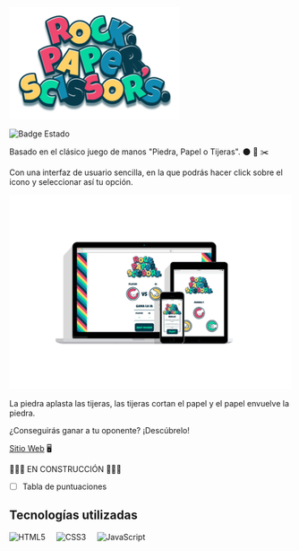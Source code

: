 ![Logo](./assets/logopeq.png)

![Badge Estado](https://img.shields.io/badge/ESTADO-Completado-green)

Basado en el clásico juego de manos "Piedra, Papel o Tijeras". 🌑 📃 ✂️

Con una interfaz de usuario sencilla, en la que podrás hacer click sobre el icono y seleccionar así tu opción.

![Mockup Proyecto](./assets/mockup.png)

La piedra aplasta las tijeras, las tijeras cortan el papel y el papel envuelve la piedra.

¿Conseguirás ganar a tu oponente? ¡Descúbrelo! 

[Sitio Web](https://nannitta.github.io/Rock-Paper-Scissors/) 🖥️

🚨🚧🚧 EN CONSTRUCCIÓN 🚧🚧🚨

- [ ] Tabla de puntuaciones

## Tecnologías utilizadas

![HTML5](https://img.shields.io/badge/html5-%23E34F26.svg?style=for-the-badge&logo=html5&logoColor=white) &nbsp;&nbsp;&nbsp;
![CSS3](https://img.shields.io/badge/css3-%231572B6.svg?style=for-the-badge&logo=css3&logoColor=white) &nbsp;&nbsp;&nbsp;
![JavaScript](https://img.shields.io/badge/javascript-%23323330.svg?style=for-the-badge&logo=javascript&logoColor=%23F7DF1E)

